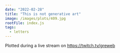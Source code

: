 ```yaml
---
date: "2022-02-28"
title: "This is not generative art"
image: /images/plots/409.jpg
rootFile: index.js
tags:
  - letters
---
```


Plotted during a live stream on https://twitch.tv/greweb
